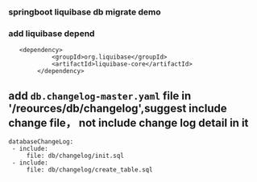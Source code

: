 ### springboot liquibase db migrate demo

### add liquibase depend
```
   <dependency>
            <groupId>org.liquibase</groupId>
            <artifactId>liquibase-core</artifactId>
        </dependency>
 ```
 
 ## add ``db.changelog-master.yaml`` file in '/reources/db/changelog',suggest include change file， not include change log detail in it
 
 ```
 databaseChangeLog:
  - include:
      file: db/changelog/init.sql
  - include:
      file: db/changelog/create_table.sql

```
